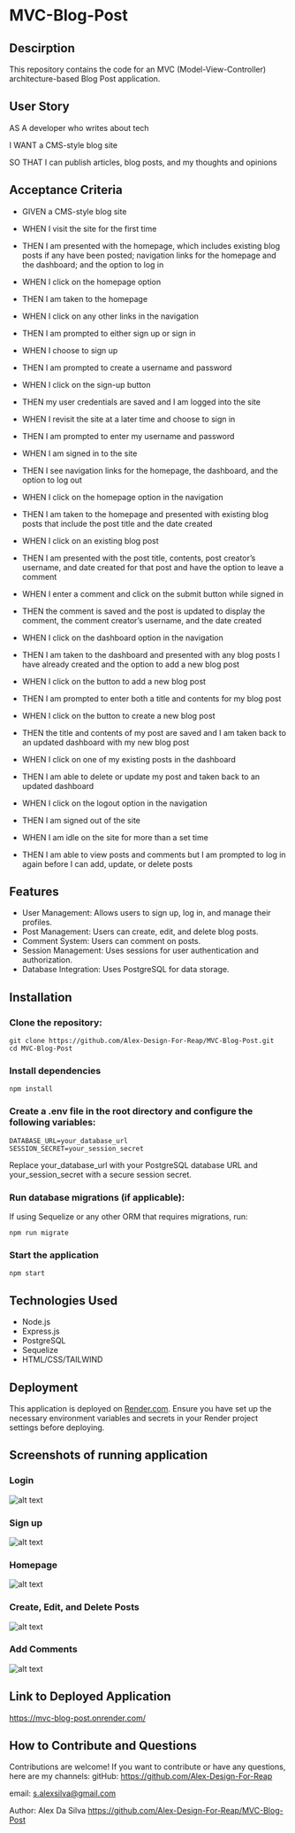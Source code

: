 # MVC-Blog-Post

## Descirption

This repository contains the code for an MVC (Model-View-Controller) architecture-based Blog Post application.

## User Story

AS A developer who writes about tech

I WANT a CMS-style blog site

SO THAT I can publish articles, blog posts, and my thoughts and opinions

## Acceptance Criteria

- GIVEN a CMS-style blog site
- WHEN I visit the site for the first time
- THEN I am presented with the homepage, which includes existing blog posts if any have been posted; navigation links for the homepage and the dashboard; and the option to log in

- WHEN I click on the homepage option
- THEN I am taken to the homepage

- WHEN I click on any other links in the navigation
- THEN I am prompted to either sign up or sign in

- WHEN I choose to sign up
- THEN I am prompted to create a username and password

- WHEN I click on the sign-up button
- THEN my user credentials are saved and I am logged into the site

- WHEN I revisit the site at a later time and choose to sign in
- THEN I am prompted to enter my username and password

- WHEN I am signed in to the site
- THEN I see navigation links for the homepage, the dashboard, and the option to log out

- WHEN I click on the homepage option in the navigation
- THEN I am taken to the homepage and presented with existing blog posts that include the post title and the date created

- WHEN I click on an existing blog post
- THEN I am presented with the post title, contents, post creator’s username, and date created for that post and have the option to leave a comment

- WHEN I enter a comment and click on the submit button while signed in
- THEN the comment is saved and the post is updated to display the comment, the comment creator’s username, and the date created

- WHEN I click on the dashboard option in the navigation
- THEN I am taken to the dashboard and presented with any blog posts I have already created and the option to add a new blog post

- WHEN I click on the button to add a new blog post
- THEN I am prompted to enter both a title and contents for my blog post

- WHEN I click on the button to create a new blog post
- THEN the title and contents of my post are saved and I am taken back to an updated dashboard with my new blog post

- WHEN I click on one of my existing posts in the dashboard
- THEN I am able to delete or update my post and taken back to an updated dashboard

- WHEN I click on the logout option in the navigation
- THEN I am signed out of the site

- WHEN I am idle on the site for more than a set time
- THEN I am able to view posts and comments but I am prompted to log in again before I can add, update, or delete posts

## Features

- User Management: Allows users to sign up, log in, and manage their profiles.
- Post Management: Users can create, edit, and delete blog posts.
- Comment System: Users can comment on posts.
- Session Management: Uses sessions for user authentication and authorization.
- Database Integration: Uses PostgreSQL for data storage.

## Installation

### Clone the repository:

```
git clone https://github.com/Alex-Design-For-Reap/MVC-Blog-Post.git
cd MVC-Blog-Post
```

### Install dependencies

```
npm install
```

### Create a .env file in the root directory and configure the following variables:

```
DATABASE_URL=your_database_url
SESSION_SECRET=your_session_secret
```

Replace your_database_url with your PostgreSQL database URL and your_session_secret with a secure session secret.

### Run database migrations (if applicable):

If using Sequelize or any other ORM that requires migrations, run:

```
npm run migrate
```

### Start the application

```
npm start
```

## Technologies Used

- Node.js
- Express.js
- PostgreSQL
- Sequelize
- HTML/CSS/TAILWIND

## Deployment

This application is deployed on [Render.com](https://render.com/). Ensure you have set up the necessary environment variables and secrets in your Render project settings before deploying.

## Screenshots of running application

### Login

![alt text](assets/images/login.png)

### Sign up

![alt text](assets/images/signup.png)

### Homepage

![alt text](assets/images/homepage.png)

### Create, Edit, and Delete Posts

![alt text](assets/images/create-edit-delete-post.png)

### Add Comments

![alt text](assets/images/comments.png)

## Link to Deployed Application

https://mvc-blog-post.onrender.com/

## How to Contribute and Questions

Contributions are welcome!
If you want to contribute or have any questions, here are my channels:
gitHub: https://github.com/Alex-Design-For-Reap

email: s.alexsilva@gmail.com

Author: Alex Da Silva https://github.com/Alex-Design-For-Reap/MVC-Blog-Post
